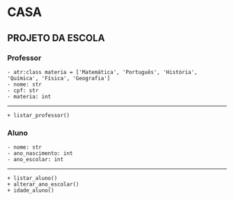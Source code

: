 # CASA

## PROJETO DA ESCOLA 

### Professor
    - atr:class materia = ['Matemática', 'Português', 'História', 'Química', 'Física', 'Geografia']
    - nome: str
    - cpf: str
    - materia: int
--- 
    + listar_professor()


### Aluno
    - nome: str
    - ano_nascimento: int
    - ano_escolar: int
--- 
    + listar_aluno()
    + alterar_ano_escolar()
    + idade_aluno()
